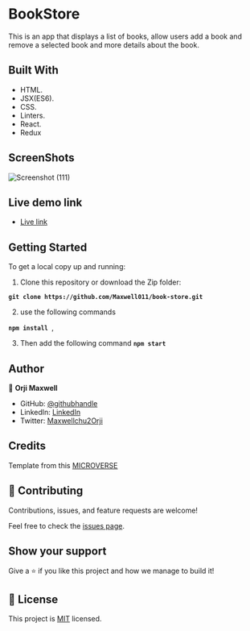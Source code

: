 
# BookStore
This is an app that  displays a list of books, allow users add a book and remove a selected book and more details about the book.

## Built With

- HTML.
- JSX(ES6). 
- CSS.
- Linters.
- React.
- Redux


## ScreenShots
![Screenshot (111)](https://user-images.githubusercontent.com/67344757/201355270-9ff7b236-e331-41ec-9e37-598d4ecb1be3.png)

## Live demo link
- [Live link](https://book-store-b42ktopqk-maxwell011.vercel.app/)

## Getting Started

To get a local copy up and running:

1. Clone this repository or download the Zip folder:

**``git clone https://github.com/Maxwell011/book-store.git``**

2. use the following commands

**``npm install ``**, 


3. Then add the following command
   **``npm start``**

   
## Author

👤 **Orji Maxwell**

- GitHub: [@githubhandle](https://github.com/Maxwell011)
- LinkedIn: [LinkedIn](https://www.linkedin.com/in/chukwuemeka-maxwell/)
- Twitter: [Maxwellchu2Orji](https://Maxwellchu2Orji)

## Credits

Template from this [MICROVERSE](https://www.microverse.org/)

## 🤝 Contributing

Contributions, issues, and feature requests are welcome!

Feel free to check the [issues page](https://github.com/Maxwell011/book-store/issues).

## Show your support

Give a ⭐️ if you like this project and how we manage to build it!

## 📝 License

This project is [MIT](./MIT.md) licensed.
